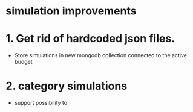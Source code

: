 # simulation improvements
# 1. Get rid of hardcoded json files. 

- Store simulations in new mongodb collection connected to the active budget


# 2. category simulations
- support possibility to 